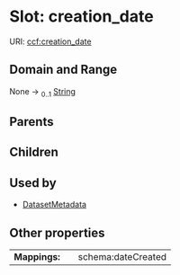 
# Slot: creation_date




URI: [ccf:creation_date](http://purl.org/ccf/creation_date)


## Domain and Range

None &#8594;  <sub>0..1</sub> [String](types/String.md)

## Parents


## Children


## Used by

 * [DatasetMetadata](DatasetMetadata.md)

## Other properties

|  |  |  |
| --- | --- | --- |
| **Mappings:** | | schema:dateCreated |

